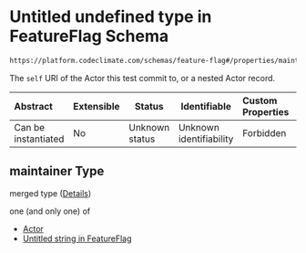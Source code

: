 # Untitled undefined type in FeatureFlag Schema

```txt
https://platform.codeclimate.com/schemas/feature-flag#/properties/maintainer
```

The `self` URI of the Actor this test commit to, or a nested Actor record.


| Abstract            | Extensible | Status         | Identifiable            | Custom Properties | Additional Properties | Access Restrictions | Defined In                                                                                |
| :------------------ | ---------- | -------------- | ----------------------- | :---------------- | --------------------- | ------------------- | ----------------------------------------------------------------------------------------- |
| Can be instantiated | No         | Unknown status | Unknown identifiability | Forbidden         | Allowed               | none                | [FeatureFlag.schema.json\*](../../schemas/FeatureFlag.schema.json "open original schema") |

## maintainer Type

merged type ([Details](featureflag-properties-maintainer.md))

one (and only one) of

-   [Actor](codeissue-properties-statusupdatedby-oneof-actor.md "check type definition")
-   [Untitled string in FeatureFlag](featureflag-properties-maintainer-oneof-1.md "check type definition")
